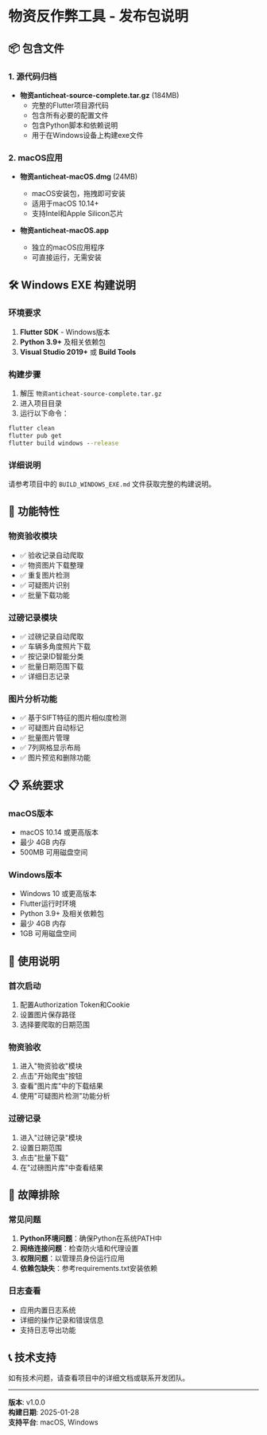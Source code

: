 # 物资反作弊工具 - 发布包说明

## 📦 包含文件

### 1. 源代码归档
- **物资anticheat-source-complete.tar.gz** (184MB)
  - 完整的Flutter项目源代码
  - 包含所有必要的配置文件
  - 包含Python脚本和依赖说明
  - 用于在Windows设备上构建exe文件

### 2. macOS应用
- **物资anticheat-macOS.dmg** (24MB)
  - macOS安装包，拖拽即可安装
  - 适用于macOS 10.14+
  - 支持Intel和Apple Silicon芯片

- **物资anticheat-macOS.app** 
  - 独立的macOS应用程序
  - 可直接运行，无需安装

## 🛠️ Windows EXE 构建说明

### 环境要求
1. **Flutter SDK** - Windows版本
2. **Python 3.9+** 及相关依赖包
3. **Visual Studio 2019+** 或 **Build Tools**

### 构建步骤
1. 解压 `物资anticheat-source-complete.tar.gz`
2. 进入项目目录
3. 运行以下命令：
```cmd
flutter clean
flutter pub get
flutter build windows --release
```

### 详细说明
请参考项目中的 `BUILD_WINDOWS_EXE.md` 文件获取完整的构建说明。

## 🚀 功能特性

### 物资验收模块
- ✅ 验收记录自动爬取
- ✅ 物资图片下载整理
- ✅ 重复图片检测
- ✅ 可疑图片识别
- ✅ 批量下载功能

### 过磅记录模块
- ✅ 过磅记录自动爬取
- ✅ 车辆多角度照片下载
- ✅ 按记录ID智能分类
- ✅ 批量日期范围下载
- ✅ 详细日志记录

### 图片分析功能
- ✅ 基于SIFT特征的图片相似度检测
- ✅ 可疑图片自动标记
- ✅ 批量图片管理
- ✅ 7列网格显示布局
- ✅ 图片预览和删除功能

## 📋 系统要求

### macOS版本
- macOS 10.14 或更高版本
- 最少 4GB 内存
- 500MB 可用磁盘空间

### Windows版本
- Windows 10 或更高版本
- Flutter运行时环境
- Python 3.9+ 及相关依赖包
- 最少 4GB 内存
- 1GB 可用磁盘空间

## 📝 使用说明

### 首次启动
1. 配置Authorization Token和Cookie
2. 设置图片保存路径
3. 选择要爬取的日期范围

### 物资验收
1. 进入"物资验收"模块
2. 点击"开始爬虫"按钮
3. 查看"图片库"中的下载结果
4. 使用"可疑图片检测"功能分析

### 过磅记录
1. 进入"过磅记录"模块
2. 设置日期范围
3. 点击"批量下载"
4. 在"过磅图片库"中查看结果

## 🔧 故障排除

### 常见问题
1. **Python环境问题**：确保Python在系统PATH中
2. **网络连接问题**：检查防火墙和代理设置
3. **权限问题**：以管理员身份运行应用
4. **依赖包缺失**：参考requirements.txt安装依赖

### 日志查看
- 应用内置日志系统
- 详细的操作记录和错误信息
- 支持日志导出功能

## 📞 技术支持

如有技术问题，请查看项目中的详细文档或联系开发团队。

---
**版本**: v1.0.0  
**构建日期**: 2025-01-28  
**支持平台**: macOS, Windows 